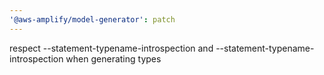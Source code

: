 ```yaml
---
'@aws-amplify/model-generator': patch
---
```


respect --statement-typename-introspection and --statement-typename-introspection when generating types
